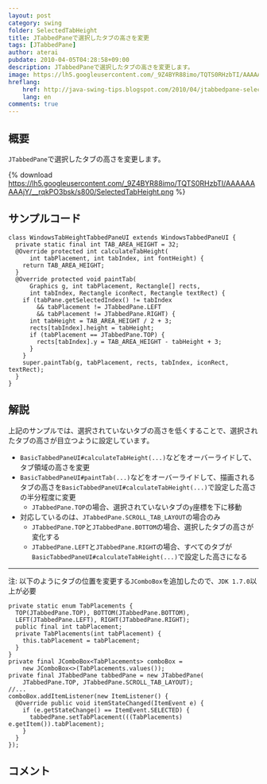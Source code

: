 ```yaml
---
layout: post
category: swing
folder: SelectedTabHeight
title: JTabbedPaneで選択したタブの高さを変更
tags: [JTabbedPane]
author: aterai
pubdate: 2010-04-05T04:28:58+09:00
description: JTabbedPaneで選択したタブの高さを変更します。
image: https://lh5.googleusercontent.com/_9Z4BYR88imo/TQTS0RHzbTI/AAAAAAAAAjY/__rqkPO3bsk/s800/SelectedTabHeight.png
hreflang:
    href: http://java-swing-tips.blogspot.com/2010/04/jtabbedpane-selected-tab-height.html
    lang: en
comments: true
---
```

## 概要
`JTabbedPane`で選択したタブの高さを変更します。

{% download https://lh5.googleusercontent.com/_9Z4BYR88imo/TQTS0RHzbTI/AAAAAAAAAjY/__rqkPO3bsk/s800/SelectedTabHeight.png %}

## サンプルコード
<pre class="prettyprint"><code>class WindowsTabHeightTabbedPaneUI extends WindowsTabbedPaneUI {
  private static final int TAB_AREA_HEIGHT = 32;
  @Override protected int calculateTabHeight(
      int tabPlacement, int tabIndex, int fontHeight) {
    return TAB_AREA_HEIGHT;
  }
  @Override protected void paintTab(
      Graphics g, int tabPlacement, Rectangle[] rects,
      int tabIndex, Rectangle iconRect, Rectangle textRect) {
    if (tabPane.getSelectedIndex() != tabIndex
        &amp;&amp; tabPlacement != JTabbedPane.LEFT
        &amp;&amp; tabPlacement != JTabbedPane.RIGHT) {
      int tabHeight = TAB_AREA_HEIGHT / 2 + 3;
      rects[tabIndex].height = tabHeight;
      if (tabPlacement == JTabbedPane.TOP) {
        rects[tabIndex].y = TAB_AREA_HEIGHT - tabHeight + 3;
      }
    }
    super.paintTab(g, tabPlacement, rects, tabIndex, iconRect, textRect);
  }
}
</code></pre>

## 解説
上記のサンプルでは、選択されていないタブの高さを低くすることで、選択されたタブの高さが目立つように設定しています。

- `BasicTabbedPaneUI#calculateTabHeight(...)`などをオーバーライドして、タブ領域の高さを変更
- `BasicTabbedPaneUI#paintTab(...)`などをオーバーライドして、描画されるタブの高さを`BasicTabbedPaneUI#calculateTabHeight(...)`で設定した高さの半分程度に変更
    - `JTabbedPane.TOP`の場合、選択されていないタブの`y`座標を下に移動
- 対応しているのは、`JTabbedPane.SCROLL_TAB_LAYOUT`の場合のみ
    - `JTabbedPane.TOP`と`JTabbedPane.BOTTOM`の場合、選択したタブの高さが変化する
    - `JTabbedPane.LEFT`と`JTabbedPane.RIGHT`の場合、すべてのタブが`BasicTabbedPaneUI#calculateTabHeight(...)`で設定した高さになる

<!-- dummy comment line for breaking list -->

- - - -
注: 以下のようにタブの位置を変更する`JComboBox`を追加したので、`JDK 1.7.0`以上が必要

<pre class="prettyprint"><code>private static enum TabPlacements {
  TOP(JTabbedPane.TOP), BOTTOM(JTabbedPane.BOTTOM),
  LEFT(JTabbedPane.LEFT), RIGHT(JTabbedPane.RIGHT);
  public final int tabPlacement;
  private TabPlacements(int tabPlacement) {
    this.tabPlacement = tabPlacement;
  }
}
private final JComboBox&lt;TabPlacements&gt; comboBox =
    new JComboBox&lt;&gt;(TabPlacements.values());
private final JTabbedPane tabbedPane = new JTabbedPane(
    JTabbedPane.TOP, JTabbedPane.SCROLL_TAB_LAYOUT);
//...
comboBox.addItemListener(new ItemListener() {
  @Override public void itemStateChanged(ItemEvent e) {
    if (e.getStateChange() == ItemEvent.SELECTED) {
      tabbedPane.setTabPlacement(((TabPlacements) e.getItem()).tabPlacement);
    }
  }
});
</code></pre>

## コメント
